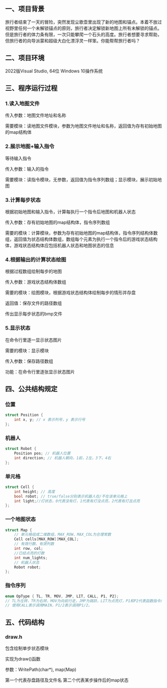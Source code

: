 <!--
#参数
同层的：向右下，x+85，y+25
向左下：x-80，y+20
叠层：y-70
-->
## 一、项目背景
旅行者结束了一天的冒险，突然发现尘歌壶里出现了新的地图和锚点。本着不放过视野里任何一个未解锁锚点的原则，旅行者决定解锁新地图上所有未解锁的锚点。但是旅行者的体力条有限，一次只能攀爬一个石头的高度。旅行者想要寻求帮助，但旅行者的向导派蒙和超级大白化漂浮灵一样笨。你能帮帮旅行者吗？
## 二、项目环境
2022版Visual Studio, 64位 Windows 10操作系统
<!--
##小组成员及项目分工
王思图：绘制模块、显示模块、写文档、过程设计、文件结构设计
-->

## 三、程序运行过程
### 1.读入地图文件

传入参数：地图文件地址和名称

需要模块：读地图文件模块，参数为地图文件地址和名称，返回值为存有初始地图的map结构体

### 2.展示地图+输入指令
等待输入指令

传入参数：输入的指令

需要模块：读指令模块，无参数，返回值为指令序列数组；显示模块，展示初始地图

### 3.计算每步状态
根据初始地图和输入指令，计算每执行一个指令后地图和机器人状态

传入参数：存有初始地图的map结构体，指令序列数组

需要的模块：计算模块，参数为存有初始地图的map结构体，指令序列结构体数组，返回值为状态结构体数组，数组每个元素为执行一个指令后的游戏状态结构体，游戏状态结构体应包括机器人状态和地图状态的信息

### 4.根据输出的计算状态绘图
根据过程数组绘制每步的地图

传入参数：游戏状态结构体数组

需要的模块：绘图模块，根据游戏状态结构体绘制每步的情形并存盘

返回值：保存文件的路径数组

传出显示每步状态的bmp文件

### 5.显示状态
在命令行里逐一显示状态图片

需要的模块：显示模块

传入参数：保存路径数组

功能：在命令行里逐张显示状态图片

## 四、公共结构规定

### 位置
```cpp
struct Position {
	int x, y; // x 表示列号，y 表示行号 
};
```
### 机器人
```cpp
struct Robot {
	Position pos; // 机器人位置 
	int direction; // 机器人朝向，1前，2左，3下，4右
};
```

### 单元格
```cpp
struct Cell {
	int height; // 高度 
	bool robot; // true/false分别表示机器人在/不在该单元格上
	int light;//灯状态，0代表没有灯，1代表有灯没点亮，2代表有灯且点亮
};
```
### 一个地图状态
```cpp
struct Map {
	// 单元格组成二维数组，MAX_ROW、MAX_COL为合理常数 
	Cell cells[MAX_ROW][MAX_COL]; 
	// 有效行数、有效列数
	int row, col; 
	//已经点亮的灯数
	int num_lights;
	// 机器人状态
	Robot robot;
};
```
### 指令序列
```cpp
enum OpType { TL, TR, MOV, JMP, LIT, CALL, P1, P2}; 
// TL为左转，TR为右转，MOV为向前行走，JMP为跳跃，LIT为点亮灯，P1和P2代表函数指令序列； 
// 使用CALL表示调用MAIN，P1/2表示调用P1/2。
```

## 五、代码结构
### draw.h
包含绘制单步状态模块

实现为draw()函数

参数：WritePath(char*), map(Map)

第一个代表存盘路径及文件名
第二个代表某步操作后的map状态
